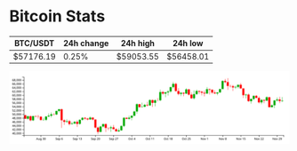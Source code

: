 # Bitcoin Stats

BTC/USDT|24h change|24h high|24h low|
|---|---|---|---|
|$57176.19|0.25%|$59053.55|$56458.01|

<img src="./chart.svg">
